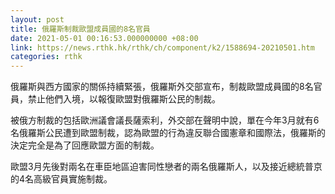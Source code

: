 ```yaml
---
layout: post
title: 俄羅斯制裁歐盟成員國的8名官員
date: 2021-05-01 00:16:53.000000000 +08:00
link: https://news.rthk.hk/rthk/ch/component/k2/1588694-20210501.htm
categories: rthk
---
```


俄羅斯與西方國家的關係持續緊張，俄羅斯外交部宣布，制裁歐盟成員國的8名官員，禁止他們入境，以報復歐盟對俄羅斯公民的制裁。

被俄方制裁的包括歐洲議會議長薩索利，外交部在聲明中說，單在今年3月就有6名俄羅斯公民遭到歐盟制裁，認為歐盟的行為違反聯合國憲章和國際法，俄羅斯的決定完全是為了回應歐盟方面的制裁。

歐盟3月先後對兩名在車臣地區迫害同性戀者的兩名俄羅斯人，以及接近總統普京的4名高級官員實施制裁。
